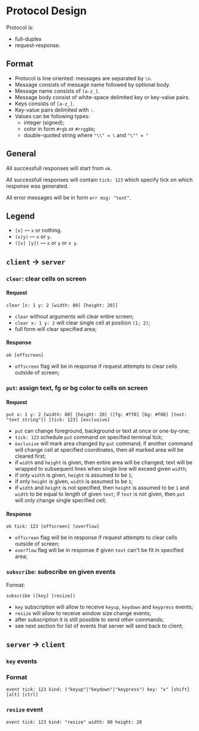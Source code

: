 # Protocol Design

Protocol is:
* full-duplex
* request-response.

## Format

* Protocol is line oriented: messages are separated by `\n`.
* Message consists of message name followed by optional body.
* Message name consists of `[a-z_]`.
* Message body consist of white-space delimited key or key-value pairs.
* Keys consists of `[a-z_]`.
* Key-value pairs delimited with `:`.
* Values can be following types:
    * integer (signed);
    * color in form `#rgb` or `#rrggbb`;
    * double-quoted string where `"\\" = \` and `"\"" = "`

## General

All successfull responses will start from `ok`.

All successfull responses will contain `tick: 123` which specify tick on
which response was generated.

All error messages will be in form `err msg: "text"`.

## Legend

* `[x]` — `x` or nothing.
* `(x|y)` — `x` or `y`.
* `([x] [y])` — `x` or `y` or `x y`.

## `client` → `server`

### `clear`: clear cells on screen

#### Request

```
clear [x: 1 y: 2 [width: 80] [height: 20]]
```

* `clear` without arguments will clear entire screen;
* `clear x: 1 y: 2` will clear single cell at position `(1; 2)`;
* full form will clear specified area;

#### Response

```
ok [offscreen]
```

* `offscreen` flag will be in response if request attempts to clear cells
   outside of screen;

### `put`: assign text, fg or bg color to cells on screen

#### Request

```
put x: 1 y: 2 [width: 80] [height: 20] ([fg: #ff0] [bg: #f00] [text: "text string"]) [tick: 123] [exclusive]
```

* `put` can change foreground, background or text at once or one-by-one;
* `tick: 123` schedule `put` command on specified terminal tick;
* `exclusive` will mark area changed by `put` command; if another command will
  change cell at specified coordinates, then all marked area will
  be cleared first;
* if `width` and `height` is given, then entire area will be changed; text
  will be wrapped to subsequent lines when single line will exceed given `width`;
* if only `width` is given, `height` is assumed to be `1`;
* if only `height` is given, `width` is assumed to be `1`;
* if `width` and `height` is not specified, then `height` is assumed to be `1`
  and `width` to be equal to length of given `text`; if `text` is not given,
  then `put` will only change single specified cell;

#### Response

```
ok tick: 123 [offscreen] [overflow]
```

* `offscreen` flag will be in response if request attempts to clear cells
   outside of screen;
* `overflow` flag will be in response if given `text` can't be fit in specified
  area;

### `subscribe`: subscribe on given events

Format:

```
subscribe ([key] [resize])
```

* `key` subscription will allow to receive `keyup`, `keydown` and `keypress`
  events;
* `resize` will allow to receive window size change events;
* after subscription it is still possible to send other commands;
* see next section for list of events that server will send back to client;

## `server` → `client`

### `key` events

### Format

```
event tick: 123 kind: ("keyup"|"keydown"|"keypress") key: "x" [shift] [alt] [ctrl]
```

### `resize` event

```
event tick: 123 kind: "resize" width: 80 height: 20
```
